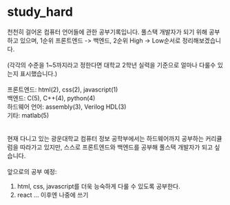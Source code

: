 # study_hard

천천히 걸어온 컴퓨터 언어들에 관한 공부기록입니다.
풀스택 개발자가 되기 위해 공부하고 있으며, 1순위 프론트엔드 -> 백엔드, 2순위 High -> Low순서로
정리해보겠습니다.<br>
<br>(각각의 수준을 1~5까지라고 정한다면 대학교 2학년 실력을 기준으로 얼마나 다룰수 있는지 표시했습니다.)
<br>
<br>
프론트엔드: html(2), css(2), javascript(1)<br> 
백엔드: C(5), C++(4), python(4)<br>
하드웨어 언어: assembly(3), Verilog HDL(3)<br>
기타: matlab(5)<br>
<br>
<br>
현재 다니고 있는 광운대학교 컴퓨터 정보 공학부에서는 하드웨어까지 공부하는 커리큘럼을 따라가고 있지만, 스스로 프론트엔드와 백엔드를 공부해 풀스택 개발자가 되고 싶습니다.<br>
<br>
앞으로의 공부 예정:<br>
1. html, css, javascript를 더욱 능숙하게 다룰 수 있도록 공부한다.<br>
2. react
... 이후엔 나중에 쓰기

